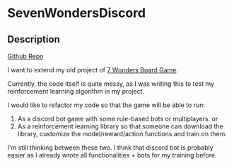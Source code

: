 # SevenWondersDiscord

## Description

[Github Repo](https://github.com/MirrorCraze/7Wonder-RL-Lib)

I want to extend my old project of [7 Wonders Board Game](https://github.com/MirrorCraze/7WondersEnv).

Currently, the code itself is quite messy, as I was writing this to test my reinforcement learning algorithm in my project.

I would like to refactor my code so that the game will be able to run:

1. As a discord bot game with some rule-based bots or multiplayers.
or
2. As a reinforcement learning library so that someone can download the library, customize the model/reward/action functions and train on them.

I'm still thinking between these two. I think that discord bot is probably easier as I already wrote all functionalities + bots for my training before.
